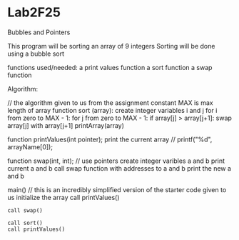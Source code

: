 # Lab2F25
Bubbles and Pointers

This program will be sorting an array of 9 integers
Sorting will be done using a bubble sort

functions used/needed:
a print values function
a sort function
a swap function

Algorithm:

// the algorithm given to us from the assignment
constant MAX is max length of array
function sort (array):
    create integer variables i and j
    for i from zero to MAX - 1:
        for j from zero to MAX - 1:
            if array[j] > array[j+1]:
                swap array[j] with array[j+1]
                printArray(array)


function printValues(int pointer);
    print the current array // printf("%d", arrayName[0]);


function swap(int, int);  // use pointers
    create integer varibles a and b
    print current a and b
    call swap function with addresses to a and b
    print the new a and b



main() // this is an incredibly simplified version of the starter code given to us
    initialize the array
    call printValues()
    
    call swap() 

    call sort()
    call printValues()


